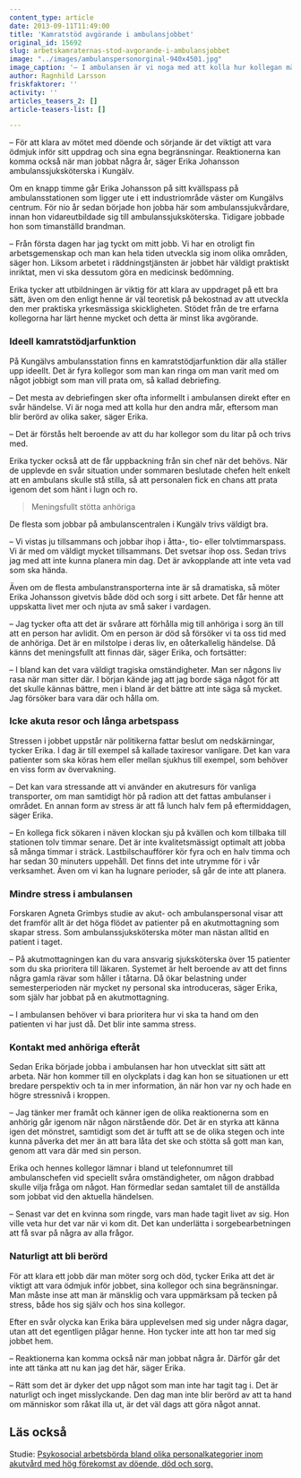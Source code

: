 ```yaml
---
content_type: article
date: 2013-09-11T11:49:00
title: 'Kamratstöd avgörande i ambulansjobbet'
original_id: 15692
slug: arbetskamraternas-stod-avgorande-i-ambulansjobbet
image: "../images/ambulanspersonorginal-940x4501.jpg"
image_caption: '– I ambulansen är vi noga med att kolla hur kollegan mår efter en svår händelse, eftersom man berörs av olika saker, säger Erika Johansson, ambulanssjuksköterska i Kungälv.'
author: Ragnhild Larsson
friskfaktorer: ''
activity: ''
articles_teasers_2: []
article-teasers-list: []

---
```


– För att klara av mötet med döende och sörjande är det viktigt att vara ödmjuk inför sitt uppdrag och sina egna begränsningar. Reaktionerna kan komma också när man jobbat några år, säger Erika Johansson ambulanssjuksköterska i Kungälv.

Om en knapp timme går Erika Johansson på sitt kvällspass på ambulansstationen som ligger ute i ett industriområde väster om Kungälvs centrum. För nio år sedan började hon jobba här som ambulanssjukvårdare, innan hon vidareutbildade sig till ambulanssjuksköterska. Tidigare jobbade hon som timanställd brandman.

– Från första dagen har jag tyckt om mitt jobb. Vi har en otroligt fin arbetsgemenskap och man kan hela tiden utveckla sig inom olika områden, säger hon. Liksom arbetet i räddningstjänsten är jobbet här väldigt praktiskt inriktat, men vi ska dessutom göra en medicinsk bedömning.

Erika tycker att utbildningen är viktig för att klara av uppdraget på ett bra sätt, även om den enligt henne är väl teoretisk på bekostnad av att utveckla den mer praktiska yrkesmässiga skickligheten. Stödet från de tre erfarna kollegorna har lärt henne mycket och detta är minst lika avgörande.

### Ideell kamratstödjarfunktion

På Kungälvs ambulansstation finns en kamratstödjarfunktion där alla ställer upp ideellt. Det är fyra kollegor som man kan ringa om man varit med om något jobbigt som man vill prata om, så kallad debriefing.

– Det mesta av debriefingen sker ofta informellt i ambulansen direkt efter en svår händelse. Vi är noga med att kolla hur den andra mår, eftersom man blir berörd av olika saker, säger Erika.

– Det är förstås helt beroende av att du har kollegor som du litar på och trivs med.

Erika tycker också att de får uppbackning från sin chef när det behövs. När de upplevde en svår situation under sommaren beslutade chefen helt enkelt att en ambulans skulle stå stilla, så att personalen fick en chans att prata igenom det som hänt i lugn och ro.

> Meningsfullt stötta anhöriga

De flesta som jobbar på ambulanscentralen i Kungälv trivs väldigt bra.

– Vi vistas ju tillsammans och jobbar ihop i åtta-, tio- eller tolvtimmarspass. Vi är med om väldigt mycket tillsammans. Det svetsar ihop oss. Sedan trivs jag med att inte kunna planera min dag. Det är avkopplande att inte veta vad som ska hända.

Även om de flesta ambulanstransporterna inte är så dramatiska, så möter Erika Johansson givetvis både död och sorg i sitt arbete. Det får henne att uppskatta livet mer och njuta av små saker i vardagen.

– Jag tycker ofta att det är svårare att förhålla mig till anhöriga i sorg än till att en person har avlidit. Om en person är död så försöker vi ta oss tid med de anhöriga. Det är en milstolpe i deras liv, en oåterkallelig händelse. Då känns det meningsfullt att finnas där, säger Erika, och fortsätter:

– I bland kan det vara väldigt tragiska omständigheter. Man ser någons liv rasa när man sitter där. I början kände jag att jag borde säga något för att det skulle kännas bättre, men i bland är det bättre att inte säga så mycket. Jag försöker bara vara där och hålla om.

### Icke akuta resor och långa arbetspass

Stressen i jobbet uppstår när politikerna fattar beslut om nedskärningar, tycker Erika. I dag är till exempel så kallade taxiresor vanligare. Det kan vara patienter som ska köras hem eller mellan sjukhus till exempel, som behöver en viss form av övervakning.

– Det kan vara stressande att vi använder en akutresurs för vanliga transporter, om man samtidigt hör på radion att det fattas ambulanser i området. En annan form av stress är att få lunch halv fem på eftermiddagen, säger Erika.

– En kollega fick sökaren i näven klockan sju på kvällen och kom tillbaka till stationen tolv timmar senare. Det är inte kvalitetsmässigt optimalt att jobba så många timmar i sträck. Lastbilschaufförer kör fyra och en halv timma och har sedan 30 minuters uppehåll. Det finns det inte utrymme för i vår verksamhet. Även om vi kan ha lugnare perioder, så går de inte att planera.

### Mindre stress i ambulansen

Forskaren Agneta Grimbys studie av akut- och ambulanspersonal visar att det framför allt är det höga flödet av patienter på en akutmottagning som skapar stress. Som ambulanssjuksköterska möter man nästan alltid en patient i taget.

– På akutmottagningen kan du vara ansvarig sjuksköterska över 15 patienter som du ska prioritera till läkaren. Systemet är helt beroende av att det finns några gamla rävar som håller i tåtarna. Då ökar belastning under semesterperioden när mycket ny personal ska introduceras, säger Erika, som själv har jobbat på en akutmottagning.

– I ambulansen behöver vi bara prioritera hur vi ska ta hand om den patienten vi har just då. Det blir inte samma stress.

### Kontakt med anhöriga efteråt

Sedan Erika började jobba i ambulansen har hon utvecklat sitt sätt att arbeta. När hon kommer till en olyckplats i dag kan hon se situationen ur ett bredare perspektiv och ta in mer information, än när hon var ny och hade en högre stressnivå i kroppen.

– Jag tänker mer framåt och känner igen de olika reaktionerna som en anhörig går igenom när någon närstående dör. Det är en styrka att känna igen det mönstret, samtidigt som det är tufft att se de olika stegen och inte kunna påverka det mer än att bara låta det ske och stötta så gott man kan, genom att vara där med sin person.

Erika och hennes kollegor lämnar i bland ut telefonnumret till ambulanschefen vid speciellt svåra omständigheter, om någon drabbad skulle vilja fråga om något. Han förmedlar sedan samtalet till de anställda som jobbat vid den aktuella händelsen.

– Senast var det en kvinna som ringde, vars man hade tagit livet av sig. Hon ville veta hur det var när vi kom dit. Det kan underlätta i sorgebearbetningen att få svar på några av alla frågor.

### Naturligt att bli berörd

För att klara ett jobb där man möter sorg och död, tycker Erika att det är viktigt att vara ödmjuk inför jobbet, sina kollegor och sina begränsningar. Man måste inse att man är mänsklig och vara uppmärksam på tecken på stress, både hos sig själv och hos sina kollegor.

Efter en svår olycka kan Erika bära upplevelsen med sig under några dagar, utan att det egentligen plågar henne. Hon tycker inte att hon tar med sig jobbet hem.

– Reaktionerna kan komma också när man jobbat några år. Därför går det inte att tänka att nu kan jag det här, säger Erika.

– Rätt som det är dyker det upp något som man inte har tagit tag i. Det är naturligt och inget misslyckande. Den dag man inte blir berörd av att ta hand om människor som råkat illa ut, är det väl dags att göra något annat.

Läs också
---------

Studie: [Psykosocial arbetsbörda bland olika personalkategorier inom akutvård med hög förekomst av döende, död och sorg.](http://www2.sahlgrenska.gu.se/files/AFA_Agneta_Grimby_et_al.pdf)

